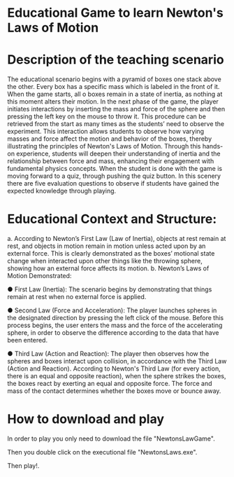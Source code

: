# Educational Game to learn Newton's Laws of Motion
 
# Description of the teaching scenario  
The educational scenario begins with a pyramid of boxes one stack above the other. Every box has a 
specific mass which is labeled in the front of it. When the game starts, all o boxes remain in a state of 
inertia, as nothing at this moment alters their motion. In the next phase of the game, the player initiates 
interactions by inserting the mass and force of the sphere and then pressing the left key on the mouse 
to throw it. 
This procedure can be retrieved from the start as many times as the students’ need to observe 
the experiment. This interaction allows students to observe how varying masses and force affect the 
motion and behavior of the boxes, thereby illustrating the principles of Newton's Laws of Motion. 
Through this hands-on experience, students will deepen their understanding of inertia and the 
relationship between force and mass, enhancing their engagement with fundamental physics concepts. 
When the student is done with the game is moving forward to a quiz, through pushing the quiz button. 
In this scenery there are five evaluation questions to observe if students have gained the expected 
knowledge through playing. 


# Educational Context and Structure: 
a. According to Newton’s First Law (Law of Inertia), objects at rest remain at rest, and objects 
in motion remain in motion unless acted upon by an external force. This is clearly demonstrated 
as the boxes’ motional state change when interacted upon other things like the throwing sphere, 
showing how an external force affects its motion. 
b. Newton’s Laws of Motion Demonstrated: 

●  First Law (Inertia): The scenario begins by demonstrating that things remain at rest when 
no external force is applied.  

● Second Law (Force and Acceleration): The player launches spheres in the designated 
direction by pressing the left click of the mouse. Before this process begins, the user enters 
the mass and the force of the accelerating sphere, in order to observe the difference according 
to the data that have been entered. 

● Third Law (Action and Reaction): The player then observes how the spheres and boxes 
interact upon collision, in accordance with the Third Law (Action and Reaction). According to 
Newton's Third Law (for every action, there is an equal and opposite reaction), when the sphere 
strikes the boxes, the boxes react by exerting an equal and opposite force. 
The force and mass of the contact determines whether the boxes move or bounce away. 


# How to download and play 

In order to play you only need to download the file "NewtonsLawGame".


Then you double click on the executional file "NewtonsLaws.exe".


Then play!.
